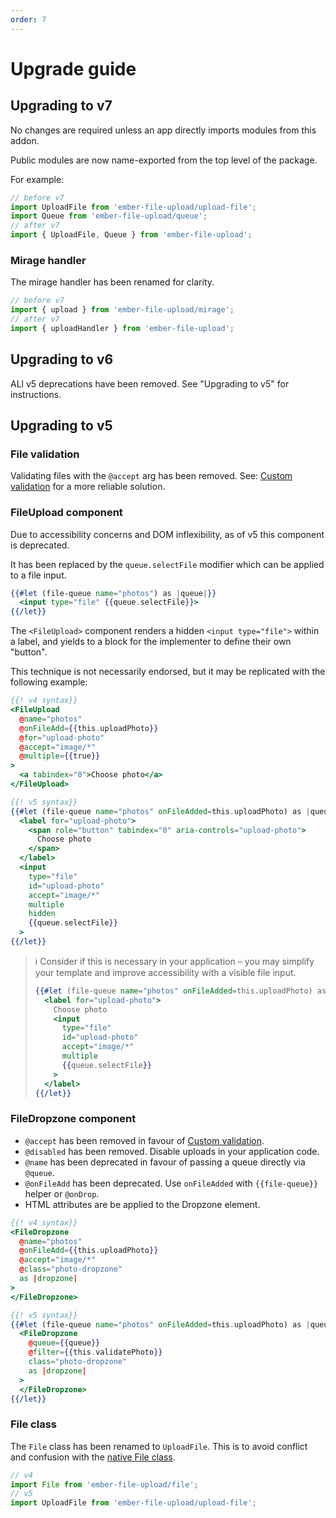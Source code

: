 ```yaml
---
order: 7
---
```


# Upgrade guide

## Upgrading to v7

No changes are required unless an app directly imports modules from this addon.

Public modules are now name-exported from the top level of the package.

For example:
```js
// before v7
import UploadFile from 'ember-file-upload/upload-file';
import Queue from 'ember-file-upload/queue';
// after v7
import { UploadFile, Queue } from 'ember-file-upload';
```

### Mirage handler

The mirage handler has been renamed for clarity.

```js
// before v7
import { upload } from 'ember-file-upload/mirage';
// after v7
import { uploadHandler } from 'ember-file-upload';
```

## Upgrading to v6

ALl v5 deprecations have been removed. See "Upgrading to v5" for instructions.

## Upgrading to v5

### File validation

Validating files with the `@accept` arg has been removed. See: [Custom validation](file-validation.md#custom-validation) for a more reliable solution.

### FileUpload component

Due to accessibility concerns and DOM inflexibility, as of v5 this component is deprecated.

It has been replaced by the `queue.selectFile` modifier which can be applied to a file input.

```hbs
{{#let (file-queue name="photos") as |queue|}}
  <input type="file" {{queue.selectFile}}>
{{/let}}
```

The `<FileUpload>` component renders a hidden `<input type="file">` within a label, and yields to a block for the implementer to define their own "button".

This technique is not necessarily endorsed, but it may be replicated with the following example:

```hbs
{{! v4 syntax}}
<FileUpload
  @name="photos"
  @onFileAdd={{this.uploadPhoto}}
  @for="upload-photo"
  @accept="image/*"
  @multiple={{true}}
>
  <a tabindex="0">Choose photo</a>
</FileUpload>

{{! v5 syntax}}
{{#let (file-queue name="photos" onFileAdded=this.uploadPhoto) as |queue|}}
  <label for="upload-photo">
    <span role="button" tabindex="0" aria-controls="upload-photo">
      Choose photo
    </span>
  </label>
  <input
    type="file"
    id="upload-photo"
    accept="image/*"
    multiple
    hidden
    {{queue.selectFile}}
  >
{{/let}}
```

> ℹ️ Consider if this is necessary in your application – you may simplify your template and improve accessibility with a visible file input.
>
> ```hbs
> {{#let (file-queue name="photos" onFileAdded=this.uploadPhoto) as |queue|}}
>   <label for="upload-photo">
>     Choose photo
>     <input
>       type="file"
>       id="upload-photo"
>       accept="image/*"
>       multiple
>       {{queue.selectFile}}
>     >
>   </label>
> {{/let}}
> ```

### FileDropzone component

- `@accept` has been removed in favour of [Custom validation](file-validation.md#custom-validation).
- `@disabled` has been removed. Disable uploads in your application code.
- `@name` has been deprecated in favour of passing a queue directly via `@queue`.
- `@onFileAdd` has been deprecated. Use `onFileAdded` with `{{file-queue}}` helper or `@onDrop`.
- HTML attributes are be applied to the Dropzone element.

```hbs
{{! v4 syntax}}
<FileDropzone
  @name="photos"
  @onFileAdd={{this.uploadPhoto}}
  @accept="image/*"
  @class="photo-dropzone"
  as |dropzone|
>
</FileDropzone>

{{! v5 syntax}}
{{#let (file-queue name="photos" onFileAdded=this.uploadPhoto) as |queue|}}
  <FileDropzone
    @queue={{queue}}
    @filter={{this.validatePhoto}}
    class="photo-dropzone"
    as |dropzone|
  >
  </FileDropzone>
{{/let}}
```

### File class

The `File` class has been renamed to `UploadFile`. This is to avoid conflict and confusion with the [native File class](https://developer.mozilla.org/en-US/docs/Web/API/File).

```js
// v4
import File from 'ember-file-upload/file';
// v5
import UploadFile from 'ember-file-upload/upload-file';
```
